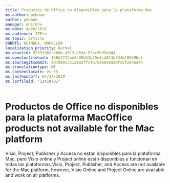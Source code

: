 ```yaml
---
title: Productos de Office no disponibles para la plataforma Mac
ms.author: pebaum
author: pebaum
manager: mnirkhe
ms.date: 4/26/2018
ms.audience: ITPro
ms.topic: article
ROBOTS: NOINDEX, NOFOLLOW
localization_priority: Normal
ms.assetid: 9233f862-ebbb-4913-a83a-52cc3b99a644
ms.openlocfilehash: 136b7737ae3c99b51b25e3cd813b794df86196af
ms.sourcegitcommit: 9d78905c512192ffc4675468abd2efc5f2e4baf4
ms.translationtype: MT
ms.contentlocale: es-ES
ms.lasthandoff: 04/23/2019
ms.locfileid: "32419781"
---
```

# <a name="office-products-not-available-for-the-mac-platform"></a><span data-ttu-id="872d9-102">Productos de Office no disponibles para la plataforma Mac</span><span class="sxs-lookup"><span data-stu-id="872d9-102">Office products not available for the Mac platform</span></span>

<span data-ttu-id="872d9-103">Visio, Project, Publisher y Access no están disponibles para la plataforma Mac, pero Visio online y Project online están disponibles y funcionan en todas las plataformas.</span><span class="sxs-lookup"><span data-stu-id="872d9-103">Visio, Project, Publisher, and Access are not available for the Mac platform, however, Visio Online and Project Online are available and work on all platforms.</span></span>
  

